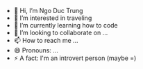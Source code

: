 - 👋 Hi, I’m Ngo Duc Trung
- 👀 I’m interested in traveling
- 🌱 I’m currently learning how to code
- 💞️ I’m looking to collaborate on ...
- 📫 How to reach me ...
- 😄 Pronouns: ...
- ⚡ A fact: I'm an introvert person (maybe =)

<!---
WinDuc347/WinDuc347 is a ✨ special ✨ repository because its `README.md` (this file) appears on your GitHub profile.
You can click the Preview link to take a look at your changes.
--->
